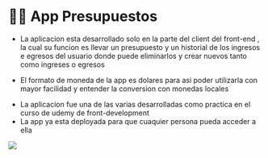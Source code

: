 <h1>🧑‍🚀​ App Presupuestos</h1>
<ul>
  <li><p>La aplicacion esta desarrollado solo en la parte del client del front-end , la cual su funcion es llevar un presupuesto y un historial de los ingresos
e egresos del usuario donde puede eliminarlos y crear nuevos tanto como ingreses o egresos </p></Li>
  <li><p>El formato de moneda de la app es dolares para asi poder utilizarla con mayor facilidad y entender la conversion con monedas locales</p></li>
  <li>La aplicacion fue una de las varias desarrolladas como practica en el curso de udemy de front-development </li>
  <li>La app ya esta deployada para que cuaquier persona pueda acceder a ella</li>
</ul>
<img src='https://user-images.githubusercontent.com/97969138/177870186-a21452f0-0a64-4054-ad80-5e3717137076.png'><img>
